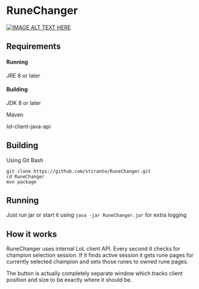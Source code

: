 # RuneChanger

[![IMAGE ALT TEXT HERE](https://img.youtube.com/vi/CPiSCkSzbMg/0.jpg)](https://youtu.be/CPiSCkSzbMg)

## Requirements
#### Running
JRE 8 or later
#### Building
JDK 8 or later

Maven

lol-client-java-api

## Building

Using Git Bash
```
git clone https://github.com/stirante/RuneChanger.git
cd RuneChanger
mvn package
```

## Running
Just run jar or start it using ``java -jar RuneChanger.jar`` for extra logging

## How it works
RuneChanger uses internal LoL client API. Every second it checks for champion selection session. 
If it finds active session it gets rune pages for currently selected champion and sets those runes to owned rune pages.

The button is actually completely separate window which tracks client position and size to be exactly where it should be.